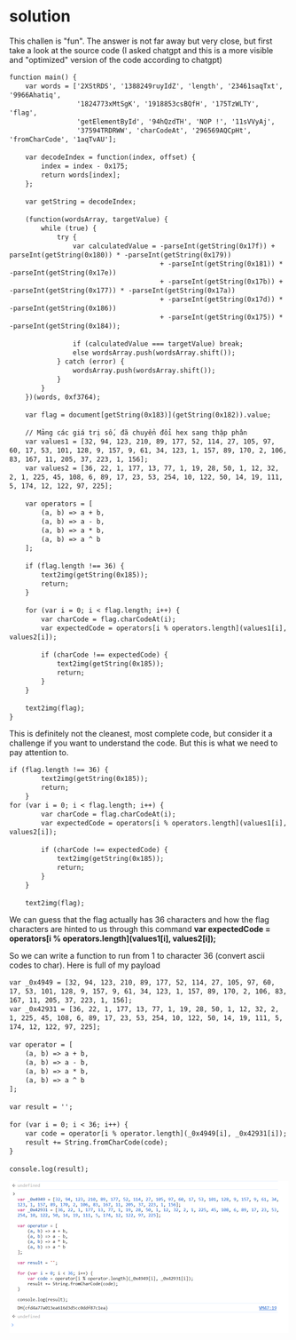 # solution

This challen is "fun". The answer is not far away but very close, but first take a look at the source code (I asked chatgpt and this is a more visible and "optimized" version of the code according to chatgpt)

```
function main() {
    var words = ['2XStRDS', '1388249ruyIdZ', 'length', '23461saqTxt', '9966Ahatiq',
                 '1824773xMtSgK', '1918853csBQfH', '175TzWLTY', 'flag',
                 'getElementById', '94hQzdTH', 'NOP !', '11sVVyAj',
                 '37594TRDRWW', 'charCodeAt', '296569AQCpHt', 'fromCharCode', '1aqTvAU'];

    var decodeIndex = function(index, offset) {
        index = index - 0x175;
        return words[index];
    };

    var getString = decodeIndex;

    (function(wordsArray, targetValue) {
        while (true) {
            try {
                var calculatedValue = -parseInt(getString(0x17f)) + parseInt(getString(0x180)) * -parseInt(getString(0x179))
                                      + -parseInt(getString(0x181)) * -parseInt(getString(0x17e))
                                      + -parseInt(getString(0x17b)) + -parseInt(getString(0x177)) * -parseInt(getString(0x17a))
                                      + -parseInt(getString(0x17d)) * -parseInt(getString(0x186))
                                      + -parseInt(getString(0x175)) * -parseInt(getString(0x184));

                if (calculatedValue === targetValue) break;
                else wordsArray.push(wordsArray.shift());
            } catch (error) {
                wordsArray.push(wordsArray.shift());
            }
        }
    })(words, 0xf3764);

    var flag = document[getString(0x183)](getString(0x182)).value;

    // Mảng các giá trị số, đã chuyển đổi hex sang thập phân
    var values1 = [32, 94, 123, 210, 89, 177, 52, 114, 27, 105, 97, 60, 17, 53, 101, 128, 9, 157, 9, 61, 34, 123, 1, 157, 89, 170, 2, 106, 83, 167, 11, 205, 37, 223, 1, 156];
    var values2 = [36, 22, 1, 177, 13, 77, 1, 19, 28, 50, 1, 12, 32, 2, 1, 225, 45, 108, 6, 89, 17, 23, 53, 254, 10, 122, 50, 14, 19, 111, 5, 174, 12, 122, 97, 225];

    var operators = [
        (a, b) => a + b,
        (a, b) => a - b,
        (a, b) => a * b,
        (a, b) => a ^ b
    ];

    if (flag.length !== 36) {
        text2img(getString(0x185));
        return;
    }

    for (var i = 0; i < flag.length; i++) {
        var charCode = flag.charCodeAt(i);
        var expectedCode = operators[i % operators.length](values1[i], values2[i]);

        if (charCode !== expectedCode) {
            text2img(getString(0x185));
            return;
        }
    }

    text2img(flag);
}

```

This is definitely not the cleanest, most complete code, but consider it a challenge if you want to understand the code. But this is what we need to pay attention to.

```
if (flag.length !== 36) {
        text2img(getString(0x185));
        return;
    }
for (var i = 0; i < flag.length; i++) {
        var charCode = flag.charCodeAt(i);
        var expectedCode = operators[i % operators.length](values1[i], values2[i]);

        if (charCode !== expectedCode) {
            text2img(getString(0x185));
            return;
        }
    }

    text2img(flag);
```

We can guess that the flag actually has 36 characters and how the flag characters are hinted to us through this command **var expectedCode = operators[i % operators.length](values1[i], values2[i]);**

So we can write a function to run from 1 to character 36 (convert ascii codes to char). Here is full of my payload

```
var _0x4949 = [32, 94, 123, 210, 89, 177, 52, 114, 27, 105, 97, 60, 17, 53, 101, 128, 9, 157, 9, 61, 34, 123, 1, 157, 89, 170, 2, 106, 83, 167, 11, 205, 37, 223, 1, 156];
var _0x42931 = [36, 22, 1, 177, 13, 77, 1, 19, 28, 50, 1, 12, 32, 2, 1, 225, 45, 108, 6, 89, 17, 23, 53, 254, 10, 122, 50, 14, 19, 111, 5, 174, 12, 122, 97, 225];

var operator = [
    (a, b) => a + b,
    (a, b) => a - b,
    (a, b) => a * b,
    (a, b) => a ^ b
];

var result = '';

for (var i = 0; i < 36; i++) {
    var code = operator[i % operator.length](_0x4949[i], _0x42931[i]);
    result += String.fromCharCode(code);
}

console.log(result);
```

![alt text](image.png)<br>
